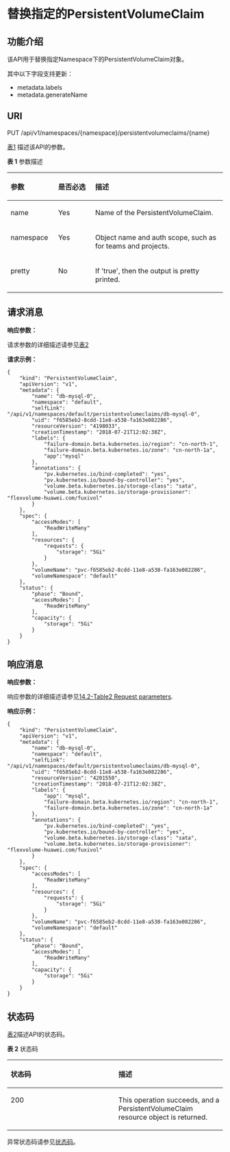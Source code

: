 # 替换指定的PersistentVolumeClaim<a name="cce_02_0070"></a>

## 功能介绍<a name="sa5928b0d99984d7081f2c931c933d69d"></a>

该API用于替换指定Namespace下的PersistentVolumeClaim对象。

其中以下字段支持更新：

-   metadata.labels
-   metadata.generateName

## URI<a name="s87b8218f53d444f49f38d904a12edb17"></a>

PUT /api/v1/namespaces/\{namespace\}/persistentvolumeclaims/\{name\}

[表1](#tb472e3e9893d440e8123378d55bae83f)  描述该API的参数。

**表 1**  参数描述

<a name="tb472e3e9893d440e8123378d55bae83f"></a>
<table><thead align="left"><tr id="r9d44a43a0e2b4c249a00d113fb83ec02"><th class="cellrowborder" valign="top" width="22.06%" id="mcps1.2.4.1.1"><p id="a5b306c85a6024e728db73ca561e2601d"><a name="a5b306c85a6024e728db73ca561e2601d"></a><a name="a5b306c85a6024e728db73ca561e2601d"></a>参数</p>
</th>
<th class="cellrowborder" valign="top" width="17.169999999999998%" id="mcps1.2.4.1.2"><p id="p2047943620171"><a name="p2047943620171"></a><a name="p2047943620171"></a>是否必选</p>
</th>
<th class="cellrowborder" valign="top" width="60.77%" id="mcps1.2.4.1.3"><p id="p4822159920171"><a name="p4822159920171"></a><a name="p4822159920171"></a>描述</p>
</th>
</tr>
</thead>
<tbody><tr id="r8973bf87127645c6b482a034f8581e04"><td class="cellrowborder" valign="top" width="22.06%" headers="mcps1.2.4.1.1 "><p id="a1c5b00e82749496b9a5ce76266641a8e"><a name="a1c5b00e82749496b9a5ce76266641a8e"></a><a name="a1c5b00e82749496b9a5ce76266641a8e"></a>name</p>
</td>
<td class="cellrowborder" valign="top" width="17.169999999999998%" headers="mcps1.2.4.1.2 "><p id="ab83a23bf0acc4db0be0aba137dc173a5"><a name="ab83a23bf0acc4db0be0aba137dc173a5"></a><a name="ab83a23bf0acc4db0be0aba137dc173a5"></a>Yes</p>
</td>
<td class="cellrowborder" valign="top" width="60.77%" headers="mcps1.2.4.1.3 "><p id="af90d022586e74e73b19fe1d7d78f5ea2"><a name="af90d022586e74e73b19fe1d7d78f5ea2"></a><a name="af90d022586e74e73b19fe1d7d78f5ea2"></a>Name of the PersistentVolumeClaim.</p>
</td>
</tr>
<tr id="r4cd4f7f44d374e1ab56368e02debfd56"><td class="cellrowborder" valign="top" width="22.06%" headers="mcps1.2.4.1.1 "><p id="a7dd414a86f704898a67131ed07f488cd"><a name="a7dd414a86f704898a67131ed07f488cd"></a><a name="a7dd414a86f704898a67131ed07f488cd"></a>namespace</p>
</td>
<td class="cellrowborder" valign="top" width="17.169999999999998%" headers="mcps1.2.4.1.2 "><p id="a26b256f4f4f74a119a2460832bf7cf3f"><a name="a26b256f4f4f74a119a2460832bf7cf3f"></a><a name="a26b256f4f4f74a119a2460832bf7cf3f"></a>Yes</p>
</td>
<td class="cellrowborder" valign="top" width="60.77%" headers="mcps1.2.4.1.3 "><p id="adc067b71f30f407e85b8926683814f39"><a name="adc067b71f30f407e85b8926683814f39"></a><a name="adc067b71f30f407e85b8926683814f39"></a>Object name and auth scope, such as for teams and projects.</p>
</td>
</tr>
<tr id="r947f59587e6e4d3bbcc63201427d90f6"><td class="cellrowborder" valign="top" width="22.06%" headers="mcps1.2.4.1.1 "><p id="a2510fcb356b3400ab1a04f5c6c82a1e8"><a name="a2510fcb356b3400ab1a04f5c6c82a1e8"></a><a name="a2510fcb356b3400ab1a04f5c6c82a1e8"></a>pretty</p>
</td>
<td class="cellrowborder" valign="top" width="17.169999999999998%" headers="mcps1.2.4.1.2 "><p id="af00a18f9ab564e7088ab67cd2df9c4ac"><a name="af00a18f9ab564e7088ab67cd2df9c4ac"></a><a name="af00a18f9ab564e7088ab67cd2df9c4ac"></a>No</p>
</td>
<td class="cellrowborder" valign="top" width="60.77%" headers="mcps1.2.4.1.3 "><p id="a47770adf1d3c45af8939d3d07fd6aa5d"><a name="a47770adf1d3c45af8939d3d07fd6aa5d"></a><a name="a47770adf1d3c45af8939d3d07fd6aa5d"></a>If 'true', then the output is pretty printed.</p>
</td>
</tr>
</tbody>
</table>

## 请求消息<a name="sea7dee5d358f49a39d539b20e6aaa64a"></a>

**响应参数：**

请求参数的详细描述请参见[表2](创建PersistentVolumeClaim-0.md#t8268aeafde034542ab17a36c7fca65c3)

**请求示例：**

```
{
    "kind": "PersistentVolumeClaim",
    "apiVersion": "v1",
    "metadata": {
        "name": "db-mysql-0",
        "namespace": "default",
        "selfLink": "/api/v1/namespaces/default/persistentvolumeclaims/db-mysql-0",
        "uid": "f6585eb2-8cdd-11e8-a538-fa163e082286",
        "resourceVersion": "4198033",
        "creationTimestamp": "2018-07-21T12:02:38Z",
        "labels": {
            "failure-domain.beta.kubernetes.io/region": "cn-north-1",
            "failure-domain.beta.kubernetes.io/zone": "cn-north-1a",
            "app":"mysql"
        },
        "annotations": {
            "pv.kubernetes.io/bind-completed": "yes",
            "pv.kubernetes.io/bound-by-controller": "yes",
            "volume.beta.kubernetes.io/storage-class": "sata",
            "volume.beta.kubernetes.io/storage-provisioner": "flexvolume-huawei.com/fuxivol"
        }
    },
    "spec": {
        "accessModes": [
            "ReadWriteMany"
        ],
        "resources": {
            "requests": {
                "storage": "5Gi"
            }
        },
        "volumeName": "pvc-f6585eb2-8cdd-11e8-a538-fa163e082286",
        "volumeNamespace": "default"
    },
    "status": {
        "phase": "Bound",
        "accessModes": [
            "ReadWriteMany"
        ],
        "capacity": {
            "storage": "5Gi"
        }
    }
}
```

## 响应消息<a name="sa1c46b09ebf345e6bb23a1502709a639"></a>

**响应参数：**

响应参数的详细描述请参见[14.2-Table2 Request parameters](创建PersistentVolumeClaim-0.md#t8268aeafde034542ab17a36c7fca65c3).

**响应示例：**

```
{
    "kind": "PersistentVolumeClaim",
    "apiVersion": "v1",
    "metadata": {
        "name": "db-mysql-0",
        "namespace": "default",
        "selfLink": "/api/v1/namespaces/default/persistentvolumeclaims/db-mysql-0",
        "uid": "f6585eb2-8cdd-11e8-a538-fa163e082286",
        "resourceVersion": "4201550",
        "creationTimestamp": "2018-07-21T12:02:38Z",
        "labels": {
            "app": "mysql",
            "failure-domain.beta.kubernetes.io/region": "cn-north-1",
            "failure-domain.beta.kubernetes.io/zone": "cn-north-1a"
        },
        "annotations": {
            "pv.kubernetes.io/bind-completed": "yes",
            "pv.kubernetes.io/bound-by-controller": "yes",
            "volume.beta.kubernetes.io/storage-class": "sata",
            "volume.beta.kubernetes.io/storage-provisioner": "flexvolume-huawei.com/fuxivol"
        }
    },
    "spec": {
        "accessModes": [
            "ReadWriteMany"
        ],
        "resources": {
            "requests": {
                "storage": "5Gi"
            }
        },
        "volumeName": "pvc-f6585eb2-8cdd-11e8-a538-fa163e082286",
        "volumeNamespace": "default"
    },
    "status": {
        "phase": "Bound",
        "accessModes": [
            "ReadWriteMany"
        ],
        "capacity": {
            "storage": "5Gi"
        }
    }
}
```

## 状态码<a name="sfa20934b9ee24b2fa016b29e7345d356"></a>

[表2](#t668f7dd3090a42978732e583cc84d7c0)描述API的状态码。

**表 2**  状态码

<a name="t668f7dd3090a42978732e583cc84d7c0"></a>
<table><thead align="left"><tr id="rf6bc622186054c718b25b71fd3b36d83"><th class="cellrowborder" valign="top" width="50%" id="mcps1.2.3.1.1"><p id="p408989920171"><a name="p408989920171"></a><a name="p408989920171"></a>状态码</p>
</th>
<th class="cellrowborder" valign="top" width="50%" id="mcps1.2.3.1.2"><p id="p6284643120171"><a name="p6284643120171"></a><a name="p6284643120171"></a>描述</p>
</th>
</tr>
</thead>
<tbody><tr id="rb0025aac94e44cd181e28eea627b03c5"><td class="cellrowborder" valign="top" width="50%" headers="mcps1.2.3.1.1 "><p id="af7dba24c4dda4252bbbe016cee1a28e6"><a name="af7dba24c4dda4252bbbe016cee1a28e6"></a><a name="af7dba24c4dda4252bbbe016cee1a28e6"></a>200</p>
</td>
<td class="cellrowborder" valign="top" width="50%" headers="mcps1.2.3.1.2 "><p id="a9318460675b44b2085529a621c4b985a"><a name="a9318460675b44b2085529a621c4b985a"></a><a name="a9318460675b44b2085529a621c4b985a"></a>This operation succeeds, and a PersistentVolumeClaim resource object is returned.</p>
</td>
</tr>
</tbody>
</table>

异常状态码请参见[状态码](状态码.md)。

